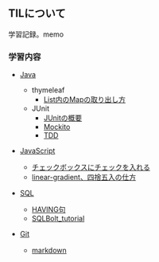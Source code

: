 ## TILについて

学習記録。memo

### 学習内容

- [Java](/Java)
  - thymeleaf
     - [List内のMapの取り出し方](/Java/thymeleaf/List内のmapの取り出し方.md)
  - JUnit
     - [JUnitの概要](/Java/thymeleaf/JUnitの概要.md)
     - [Mockito](/Java/thymeleaf/Mockito.md)
     - [TDD](/Java/thymeleaf/TDD（テスト駆動開発）.md)

- [JavaScript](/JavaScript)
  - [チェックボックスにチェックを入れる](/JavaScript/チェックボックスにチェックを入れる.md) 
  - [linear-gradient、四捨五入の仕方](/JavaScript/linear-gradient.md) 

- [SQL](/SQL)
  - [HAVING句](/SQL/HAVING句.md)　
  - [SQLBolt_tutorial](/SQL/SQLBolt_tutorial.md)

- [Git](/Git)
  - [markdown](/Git/markdown.md)　
